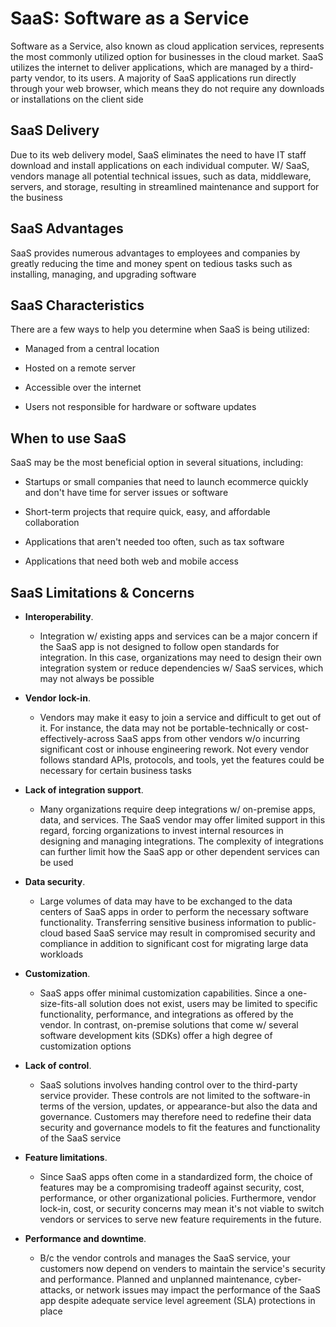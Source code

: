 # SaaS: Software as a Service

Software as a Service, also known as cloud application services, represents the most commonly utilized option for businesses in the cloud market. SaaS utilizes the internet to deliver applications, which are managed by a third-party vendor, to its users. A majority of SaaS applications run directly through your web browser, which means they do not require any downloads or installations on the client side

## SaaS Delivery

Due to its web delivery model, SaaS eliminates the need to have IT staff download and install applications on each individual computer. W/ SaaS, vendors manage all potential technical issues, such as data, middleware, servers, and storage, resulting in streamlined maintenance and support for the business

## SaaS Advantages

SaaS provides numerous advantages to employees and companies by greatly reducing the time and money spent on tedious tasks such as installing, managing, and upgrading software

## SaaS Characteristics

There are a few ways to help you determine when SaaS is being utilized:

* Managed from a central location

* Hosted on a remote server

* Accessible over the internet

* Users not responsible for hardware or software updates

## When to use SaaS

SaaS may be the most beneficial option in several situations, including:

* Startups or small companies that need to launch ecommerce quickly and don't have time for server issues or software

* Short-term projects that require quick, easy, and affordable collaboration

* Applications that aren't needed too often, such as tax software

* Applications that need both web and mobile access

## SaaS Limitations & Concerns

* **Interoperability**.

  * Integration w/ existing apps and services can be a major concern if the SaaS app is not designed to follow open standards for integration. In this case, organizations may need to design their own integration system or reduce dependencies w/ SaaS services, which may not always be possible

* **Vendor lock-in**.

  * Vendors may make it easy to join a service and difficult to get out of it. For instance, the data may not be portable-technically or cost-effectively-across SaaS apps from other vendors w/o incurring significant cost or inhouse engineering rework. Not every vendor follows standard APIs, protocols, and tools, yet the features could be necessary for certain business tasks

* **Lack of integration support**.

  * Many organizations require deep integrations w/ on-premise apps, data, and services. The SaaS vendor may offer limited support in this regard, forcing organizations to invest internal resources in designing and managing integrations. The complexity of integrations can further limit how the SaaS app or other dependent services can be used

* **Data security**.

  * Large volumes of data may have to be exchanged to the data centers of SaaS apps in order to perform the necessary software functionality. Transferring sensitive business information to public-cloud based SaaS service may result in compromised security and compliance in addition to significant cost for migrating large data workloads

* **Customization**.

  * SaaS apps offer minimal customization capabilities. Since a one-size-fits-all solution does not exist, users may be limited to specific functionality, performance, and integrations as offered by the vendor. In contrast, on-premise solutions that come w/ several software development kits (SDKs) offer a high degree of customization options

* **Lack of control**.

  * SaaS solutions involves handing control over to the third-party service provider. These controls are not limited to the software-in terms of the version, updates, or appearance-but also the data and governance. Customers may therefore need to redefine their data security and governance models to fit the features and functionality of the SaaS service

* **Feature limitations**.

  * Since SaaS apps often come in a standardized form, the choice of features may be a compromising tradeoff against security, cost, performance, or other organizational policies. Furthermore, vendor lock-in, cost, or security concerns may mean it's not viable to switch vendors or services to serve new feature requirements in the future.

* **Performance and downtime**.

  * B/c the vendor controls and manages the SaaS service, your customers now depend on venders to maintain the service's security and performance. Planned and unplanned maintenance, cyber-attacks, or network issues may impact the performance of the SaaS app despite adequate service level agreement (SLA) protections in place
